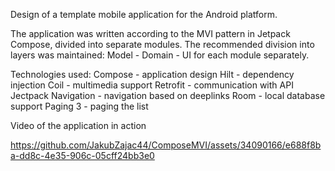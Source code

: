 Design of a template mobile application for the Android platform.

The application was written according to the MVI pattern in Jetpack Compose, divided into separate modules. 
The recommended division into layers was maintained: Model - Domain - UI for each module separately.

Technologies used:
Compose - application design
Hilt - dependency injection
Coil - multimedia support
Retrofit - communication with API
Jectpack Navigation - navigation based on deeplinks
Room - local database support
Paging 3 - paging the list

Video of the application in action

https://github.com/JakubZajac44/ComposeMVI/assets/34090166/e688f8ba-dd8c-4e35-906c-05cff24bb3e0

